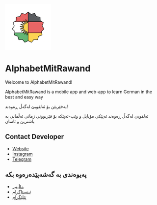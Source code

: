 <img height="150" src="https://raw.githubusercontent.com/AlphabetMitRawand/.github/main/icon-512.png" alt="AlphabetMitRawand"/>

AlphabetMitRawand
==========

Welcome to AlphabetMitRawand!

AlphabetMitRawand is a mobile app and web-app to learn German in the best and easy way

بەخێربێن بۆ ئەلفوبێ لەگەڵ ڕەوەند!

ئەلفوبێ لەگەڵ ڕەوەند ئەپێکی مۆبایل و وێب-ئەپێکە بۆ فێربوونی زمانی ئەڵمانی بە باشترین و ئاسان

## Contact Developer
- [Website](https://alphabet.r4wand.eu.org/)
- [Instagram](https://instagram.com/de.krd)
- [Telegram](https://t.me/de_krd)

## پەیوەندی بە گەشەپێدەرەوە بکە
- [ماڵپەڕ](https://alphabet.r4wand.eu.org/)
- [ئینستاگرام](https://instagram.com/de.krd)
- [تێلێگرام](https://t.me/de_krd)

